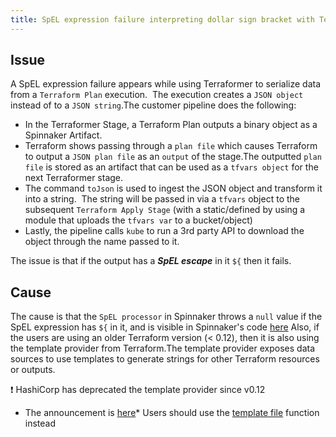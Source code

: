 ```yaml
---
title: SpEL expression failure interpreting dollar sign bracket with Terraform Templates 
---
```


## Issue
A SpEL expression failure appears while using Terraformer to serialize data from a ```Terraform Plan``` execution.  The execution creates a ```JSON object``` instead of to a ```JSON string```.The customer pipeline does the following:

* In the Terraformer Stage, a Terraform Plan outputs a binary object as a Spinnaker Artifact.
* Terraform shows passing through a ```plan file``` which causes Terraform to output a ```JSON plan file``` as an ```output``` of the stage.The outputted ```plan file``` is stored as an artifact that can be used as a ```tfvars object``` for the next Terraformer stage.
* The command ```toJson``` is used to ingest the JSON object and transform it into a string.  The string will be passed in via a ```tfvars``` object to the subsequent ```Terraform Apply Stage``` (with a static/defined by using a module that uploads the ```tfvars var``` to a bucket/object)
* Lastly, the pipeline calls ```kube``` to run a 3rd party API to download the object through the name passed to it.

The issue is that if the output has a ***SpEL escape*** in it ```${``` then it fails.

## Cause
The cause is that the ```SpEL processor``` in Spinnaker throws a ```null``` value if the SpEL expression has ```${``` in it, and is visible in Spinnaker's code [here](https://github.com/spinnaker/kork/blob/d895e2b820baadc0986dd4451e7b18f030a9a865/kork-expressions/src/main/java/com/netflix/spinnaker/kork/expressions/ExpressionsSupport.java#L198)
Also, if the users are using an older Terraform version (< 0.12), then it is also using the template provider from Terraform.The template provider exposes data sources to use templates to generate strings for other Terraform resources or outputs.

❗️ HashiCorp has deprecated the template provider since v0.12
* The announcement is [here](https://registry.terraform.io/providers/hashicorp/template/latest/docs)* Users should use the [template file](https://www.terraform.io/language/functions/templatefile?_ga=2.68579986.223689003.1655389310-554336950.1655389310) function instead

